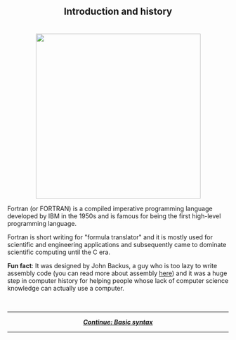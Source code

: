 ## <p align="center"> Introduction and history  </p>

<p align="center">
  <br />
  <img width="375" src="https://hackaday.com/wp-content/uploads/2015/10/fortran-card.jpg" />
</p>

Fortran (or FORTRAN) is a compiled imperative programming language developed by IBM in the 1950s and is famous for being the first high-level programming language.

Fortran is short writing for "formula translator" and it is mostly used for scientific and engineering applications and subsequently came to dominate scientific computing until the C era.

**Fun fact**: It was designed by John Backus, a guy who is too lazy to write assembly code (you can read more about assembly [here](https://wikipedia.org/wiki/Assembly_language)) and it was a huge step in computer history for helping people whose lack of computer science knowledge can actually use a computer.

<br/>

---

<p align="center">
  <em>
    <b>
      <a href="../tutorial/basic-syntax.md">
        Continue: Basic syntax
      </a>
    </b>
  </em>
</p>

---
